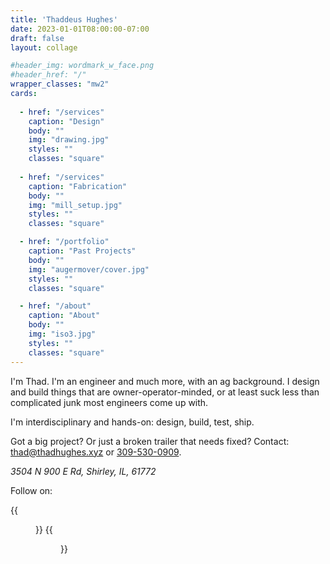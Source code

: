 ```yaml
---
title: 'Thaddeus Hughes'
date: 2023-01-01T08:00:00-07:00
draft: false
layout: collage

#header_img: wordmark_w_face.png
#header_href: "/"
wrapper_classes: "mw2"
cards:
    
  - href: "/services"
    caption: "Design"
    body: ""
    img: "drawing.jpg"
    styles: ""
    classes: "square"
    
  - href: "/services"
    caption: "Fabrication"
    body: ""
    img: "mill_setup.jpg"
    styles: ""
    classes: "square"

  - href: "/portfolio"
    caption: "Past Projects"
    body: ""
    img: "augermover/cover.jpg"
    styles: ""
    classes: "square"

  - href: "/about"
    caption: "About"
    body: ""
    img: "iso3.jpg"
    styles: ""
    classes: "square"
---
```


I'm Thad. I'm an engineer and much more, with an ag background. I design and build things that are owner-operator-minded, or at least suck less than complicated junk most engineers come up with.

I'm interdisciplinary and hands-on: design, build, test, ship.

Got a big project? Or just a broken trailer that needs fixed? Contact:
[thad@thadhughes.xyz](mailto:thad@thadhughes.xyz) or [309-530-0909](tel:3095300909).

*3504 N 900 E Rd, Shirley, IL, 61772*

Follow on:

{{<figure src="x.svg" link="https://twitter.com/machinaeexdeo">}}
{{<figure src="fb.svg" link="https://www.facebook.com/profile.php?id=61562591309749">}}